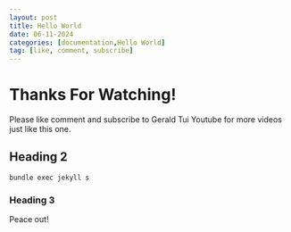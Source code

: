 ```yaml
---
layout: post
title: Hello World
date: 06-11-2024
categories: [documentation,Hello World]
tag: [like, comment, subscribe]
---
```


# Thanks For Watching! 

Please like comment and subscribe to Gerald Tui Youtube for more videos just like this one. 


## Heading 2

```console 
bundle exec jekyll s
```

### Heading 3

Peace out! 